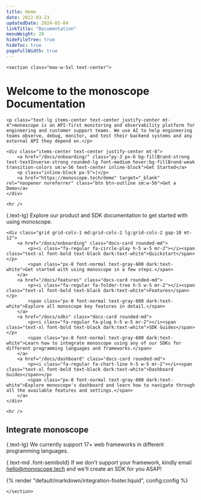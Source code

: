 ```yaml
---
title: Home
date: 2022-03-23
updatedDate: 2024-05-04
linkTitle: "Documentation"
menuWeight: 20
hideFileTree: true
hideToc: true
pageFullWidth: true
---
```


```=html
<section class="max-w-5xl text-center">
```

# Welcome to the monoscope Documentation

```=html
<p class="text-lg items-center text-center justify-center mt-4">monoscope is an API-first monitoring and observability platform for engineering and customer support teams. We use AI to help engineering teams observe, debug, monitor, and test their backend systems and any external API they depend on.</p>

<div class="items-center text-center justify-center mt-8">
    <a href="/docs/onboarding/" class="py-3 px-6 bg-fillBrand-strong text-textInverse-strong rounded-lg font-medium hover:bg-fillBrand-weak transition-colors sm:w-56 text-center inline-block">Get Started</a>
    <p class="inline-block px-5">|</p>
    <a href="https://monoscope.tech/demo" target="_blank" rel="noopener noreferrer" class="btn btn-outline sm:w-56">Get a Demo</a>
</div>
```

```=html
<hr />
```

{.text-lg}
Explore our product and SDK documentation to get started with using monoscope.

```=html
<div class="grid grid-cols-1 md:grid-cols-2 lg:grid-cols-2 gap-10 mt-12">
    <a href="/docs/onboarding" class="docs-card rounded-md">
        <p><i class="fa-regular fa-circle-play h-5 w-5 mr-2"></i><span class="text-xl font-bold text-black dark:text-white">Quickstart</span></p>
        <span class="px-8 font-normal text-gray-600 dark:text-white">Get started with using monoscope in a few steps.</span>
    </a>
    <a href="/docs/features" class="docs-card rounded-md">
        <p><i class="fa-regular fa-folder-tree h-5 w-5 mr-2"></i><span class="text-xl font-bold text-black dark:text-white">Features</span></p>
        <span class="px-8 font-normal text-gray-600 dark:text-white">Explore all monoscope key features in detail.</span>
    </a>
    <a href="/docs/sdks" class="docs-card rounded-md">
        <p><i class="fa-regular fa-plug h-5 w-5 mr-2"></i><span class="text-xl font-bold text-black dark:text-white">SDK Guides</span></p>
        <span class="px-8 font-normal text-gray-600 dark:text-white">Learn how to integrate monoscope using any of our SDKs for different programming languages and frameworks.</span>
    </a>
    <a href="/docs/dashboard" class="docs-card rounded-md">
        <p><i class="fa-regular fa-chart-line h-5 w-5 mr-2"></i><span class="text-xl font-bold text-black dark:text-white">Dashboard Guides</span></p>
        <span class="px-8 font-normal text-gray-600 dark:text-white">Explore monoscope's dashboard and learn how to navigate through all the available features and settings.</span>
    </a>
</div>
```

```=html
<hr />
```

## Integrate monoscope

{.text-lg}
We currently support 17+ web frameworks in different programming languages.

{.text-md .font-semibold}
If we don't support your framework, kindly email [hello@monoscope.tech](mailto:hello@monoscope.tech) and we'll create an SDK for you ASAP!


{% render "default/markdown/integration-footer.liquid", config:config %}

```=html
</section>
```
